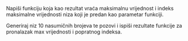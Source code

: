 Napiši funkciju koja kao rezultat vraća maksimalnu vrijednost i indeks maksimalne vrijednosti niza koji je predan kao parametar funkciji.

Generiraj niz 10 nasumičnih brojeva te pozovi i ispiši rezultate funkcije za pronalazak max vrijednosti i popratnog indeksa.
